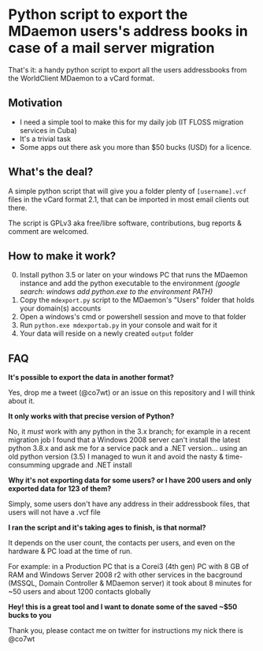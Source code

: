 # Python script to export the MDaemon users's address books in case of a mail server migration

That's it: a handy python script to export all the users addressbooks from the WorldClient MDaemon to a vCard format.

## Motivation

- I need a simple tool to make this for my daily job (IT FLOSS migration services in Cuba)
- It's a trivial task
- Some apps out there ask you more than $50 bucks (USD) for a licence.

## What's the deal?

A simple python script that will give you a folder plenty of `[username].vcf` files in the vCard format 2.1, that can be imported in most email clients out there.

The script is GPLv3 aka free/libre software, contributions, bug reports & comment are welcomed.

## How to make it work?

0. Install python 3.5 or later on your windows PC that runs the MDaemon instance and add the python executable to the environment _(google search: windows add python.exe to the environment PATH)_
0. Copy the `mdexport.py` script to the MDaemon's "Users" folder that holds your domain(s) accounts
0. Open a windows's cmd or powershell session and move to that folder
0. Run `python.exe mdexportab.py` in your console and wait for it
0. Your data will reside on a newly created `output` folder

## FAQ

**It's possible to export the data in another format?**

Yes, drop me a tweet (@co7wt) or an issue on this repository and I will think about it.

**It only works with that precise version of Python?**

No, it _must_ work with any python in the 3.x branch; for example in a recent migration job I found that a Windows 2008 server can't install the latest python 3.8.x and ask me for a service pack and a .NET version... using an old python version (3.5) I managed to wun it and avoid the nasty & time-consumming upgrade and .NET install

**Why it's not exporting data for some users? or I have 200 users and only exported data for 123 of them?**

Simply, some users don't have any address in their addressbook files, that users will not have a .vcf file

**I ran the script and it's taking ages to finish, is that normal?**

It depends on the user count, the contacts per users, and even on the hardware & PC load at the time of run.

For example: in a Production PC that is a Corei3 (4th gen) PC with 8 GB of RAM and Windows Server 2008 r2 with other services in the bacground (MSSQL, Domain Controller & MDaemon server) it took about 8 minutes for ~50 users and about 1200 contacts globally

**Hey! this is a great tool and I want to donate some of the saved ~$50 bucks to you**

Thank you, please contact me on twitter for instructions my nick there is @co7wt
